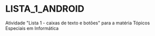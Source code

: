 # LISTA_1_ANDROID
Atividade "Lista 1 - caixas de texto e botões" para a matéria Tópicos Especiais em Informática
